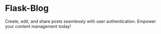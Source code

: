 # Flask-Blog
Create, edit, and share posts seamlessly with user authentication. Empower your content management today!
